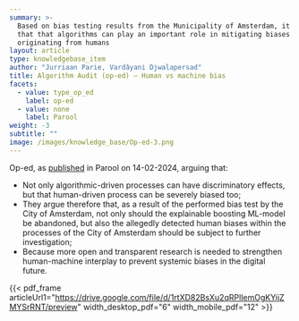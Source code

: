 ```yaml
---
summary: >-
  Based on bias testing results from the Municipality of Amsterdam, it is argued
  that that algorithms can play an important role in mitigating biases
  originating from humans
layout: article
type: knowledgebase_item
author: "Jurriaan Parie, Vardâyani Djwalapersad"
title: Algorithm Audit (op-ed) – Human vs machine bias
facets:
  - value: type_op_ed
    label: op-ed
  - value: none
    label: Parool
weight: -3
subtitle: ""
image: /images/knowledge_base/Op-ed-3.png
---
```


Op-ed, as <a href="https://www.parool.nl/columns-opinie/opinie-onderzoek-vooringenomenheid-van-zowel-algoritme-als-ambtenaar~bd69aa5e/" target="_blank">published</a> in Parool on 14-02-2024, arguing that:

- Not only algorithmic-driven processes can have discriminatory effects, but that human-driven process can be severely biased too;
- They argue therefore that, as a result of the performed bias test by the City of Amsterdam, not only should the explainable boosting ML-model be abandoned, but also the allegedly detected human biases within the processes of the City of Amsterdam should be subject to further investigation;
- Because more open and transparent research is needed to strengthen human-machine interplay to prevent systemic biases in the digital future.

{{< pdf_frame articleUrl1="https://drive.google.com/file/d/1rtXD82BsXu2qRPlIemOgKYijZMYSrRNT/preview" width_desktop_pdf="6" width_mobile_pdf="12" >}}
